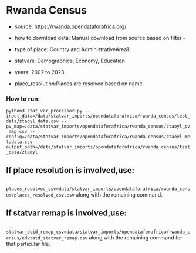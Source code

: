 # Rwanda Census

- source: https://rwanda.opendataforafrica.org/

- how to download data: Manual download from source based on filter - 

- type of place: Country and AdministrativeArea1.

- statvars: Demographics, Economy, Education

- years: 2002 to 2023

- place_resolution:Places are resolved based on name.

### How to run:

`python3 stat_var_processor.py --input_data=/data/statvar_imports/opendataforafrica/rwanda_census/test_data/ztaoyl_data.csv --pv_map=/data/statvar_imports/opendataforafrica/rwanda_census/ztaoyl_pv_map.csv --config=/data/statvar_imports/opendataforafrica/rwanda_census/ztaoyl_metadata.csv --output_path=/data/statvar_imports/opendataforafrica/rwanda_census/test_data/ztaoyl`

## If place resolution is involved,use:
` --places_resolved_csv=data/statvar_imports/opendataforafrica/rwanda_census/places_resolved_csv.csv` along with the remaining command.

## If statvar remap is involved,use:
` --statvar_dcid_remap_csv=data/statvar_imports/opendataforafrica/rwanda_census/edvtatd_statvar_remap.csv` along with the remaining command for that particular file.